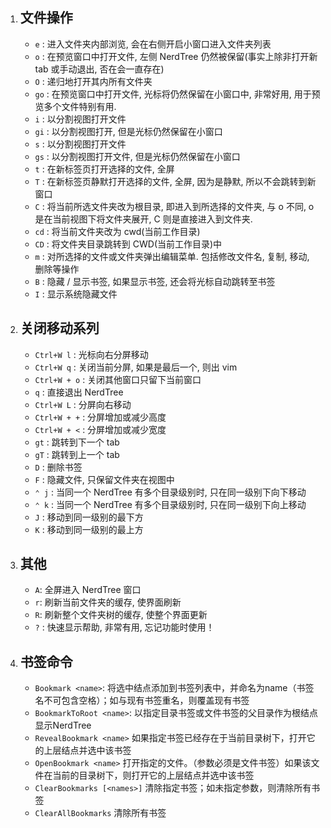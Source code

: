 1. ## 文件操作
  
    - `e` : 进入文件夹内部浏览, 会在右侧开启小窗口进入文件夹列表
    - `o` : 在预览窗口中打开文件, 左侧 NerdTree 仍然被保留(事实上除非打开新 tab 或手动退出, 否在会一直存在)
    - `O` : 递归地打开其内所有文件夹
    - `go` : 在预览窗口中打开文件, 光标将仍然保留在小窗口中, 非常好用, 用于预览多个文件特别有用.
    - `i` : 以分割视图打开文件
    - `gi` : 以分割视图打开, 但是光标仍然保留在小窗口
    - `s` : 以分割视图打开文件
    - `gs` : 以分割视图打开文件, 但是光标仍然保留在小窗口
    - `t` : 在新标签页打开选择的文件, 全屏
    - `T` : 在新标签页静默打开选择的文件, 全屏, 因为是静默, 所以不会跳转到新窗口
    - `C` : 将当前所选文件夹改为根目录, 即进入到所选择的文件夹, 与 o 不同, o 是在当前视图下将文件夹展开, C 则是直接进入到文件夹.
    - `cd` : 将当前文件夹改为 cwd(当前工作目录)
    - `CD` : 将文件夹目录跳转到 CWD(当前工作目录)中
    - `m` : 对所选择的文件或文件夹弹出编辑菜单. 包括修改文件名, 复制, 移动, 删除等操作
    - `B` : 隐藏 / 显示书签, 如果显示书签, 还会将光标自动跳转至书签
    - `I` : 显示系统隐藏文件
2. ## 关闭移动系列
  
    - `Ctrl+W l` : 光标向右分屏移动
    - `Ctrl+W q` : 关闭当前分屏, 如果是最后一个, 则出 vim
    - `Ctrl+W + o` : 关闭其他窗口只留下当前窗口
    - `q` : 直接退出 NerdTree
    - `Ctrl+W L` : 分屏向右移动
    - `Ctrl+W + +` : 分屏增加或减少高度
    - `Ctrl+W + <` : 分屏增加或减少宽度
    - `gt` : 跳转到下一个 tab
    - `gT` : 跳转到上一个 tab
    - `D` : 删除书签
    - `F` : 隐藏文件, 只保留文件夹在视图中
    - `⌃ j` : 当同一个 NerdTree 有多个目录级别时, 只在同一级别下向下移动
    - `⌃ k` : 当同一个 NerdTree 有多个目录级别时, 只在同一级别下向上移动
    - `J` : 移动到同一级别的最下方
    - `K` : 移动到同一级别的最上方
3. ## 其他
  
    - `A`: 全屏进入 NerdTree 窗口
    - `r`: 刷新当前文件夹的缓存, 使界面刷新
    - `R`: 刷新整个文件夹树的缓存, 使整个界面更新
    - `?` : 快速显示帮助, 非常有用, 忘记功能时使用！



4. ## 书签命令

    - ``Bookmark <name>``:	将选中结点添加到书签列表中，并命名为name（书签名不可包含空格）；如与现有书签重名，则覆盖现有书签
    - ``BookmarkToRoot <name>``:	以指定目录书签或文件书签的父目录作为根结点显示NerdTree
    - ``RevealBookmark <name>``	如果指定书签已经存在于当前目录树下，打开它的上层结点并选中该书签 
    - ``OpenBookmark <name>``	打开指定的文件。（参数必须是文件书签）如果该文件在当前的目录树下，则打开它的上层结点并选中该书签
    - ``ClearBookmarks [<names>]``	清除指定书签；如未指定参数，则清除所有书签
    - ``ClearAllBookmarks``	清除所有书签
    
    

